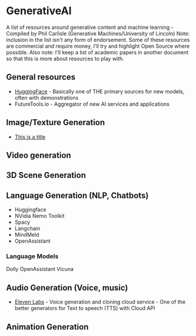 # GenerativeAI
A list of resources around generative content and machine learning - Compiled by Phil Carlisle (Generative Machines/University of Lincoln)
Note: inclusion in the list isn't any form of endorsement. Some of these resources are commercial and require money, I'll try and highlight Open Source where possible.
Also note: I'll keep a list of academic papers in another document so that this is more about resources to play with.

## General resources
- [HuggingFace](http://www.huggingface.co) - Basically one of THE primary sources for new models, often with demonstrations
- FutureTools.io - Aggregator of new AI services and applications

## Image/Texture Generation
- [This is a title](https://www.example.com)

## Video generation


## 3D Scene Generation


## Language Generation (NLP, Chatbots)
- Huggingface
- NVidia Nemo Toolkit
- Spacy
- Langchain
- MindMeld
- OpenAssistant

### Language Models
Dolly
OpenAssistant
Vicuna



## Audio Generation (Voice, music)
- [Eleven Labs](http://www.elevenlabs.io) - Voice generation and cloning cloud service - One of the better generators for Text to speech (TTS) with Cloud API

## Animation Generation



